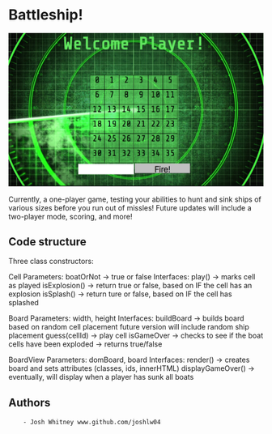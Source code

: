 # Battleship!

![Alt text](images/Battleship.png)

Currently, a one-player game, testing your abilities to hunt and sink ships of various sizes before you run out of missles! Future updates will include a two-player mode, scoring, and more!

## Code structure

Three class constructors:

  Cell
     Parameters:
       boatOrNot -> true or false
     Interfaces:
       play() -> marks cell as played
       isExplosion() -> return true or false, based on IF the cell has an explosion
       isSplash() -> return ture or false, based on IF the cell has splashed

  Board
    Parameters:
      width, height
    Interfaces:
      buildBoard -> builds board based on random cell placement
                    future version will include random ship placement
      guess(cellId) -> play cell
      isGameOver -> checks to see if the boat cells have been exploded
                 -> returns true/false

  BoardView
        Parameters:
          domBoard, board
        Interfaces:
          render() -> creates board and sets attributes (classes, ids, innerHTML)
          displayGameOver() -> eventually, will display when a player has sunk all boats


## Authors
        - Josh Whitney www.github.com/joshlw04
